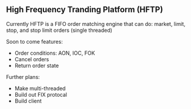## High Frequency Tranding Platform (HFTP)

Currently HFTP is a FIFO order matching engine that can do: market, limit, stop, and stop limit orders (single threaded)

Soon to come features:
- Order conditions: AON, IOC, FOK
- Cancel orders
- Return order state


Further plans:
- Make multi-threaded
- Build out FIX protocal
- Build client
